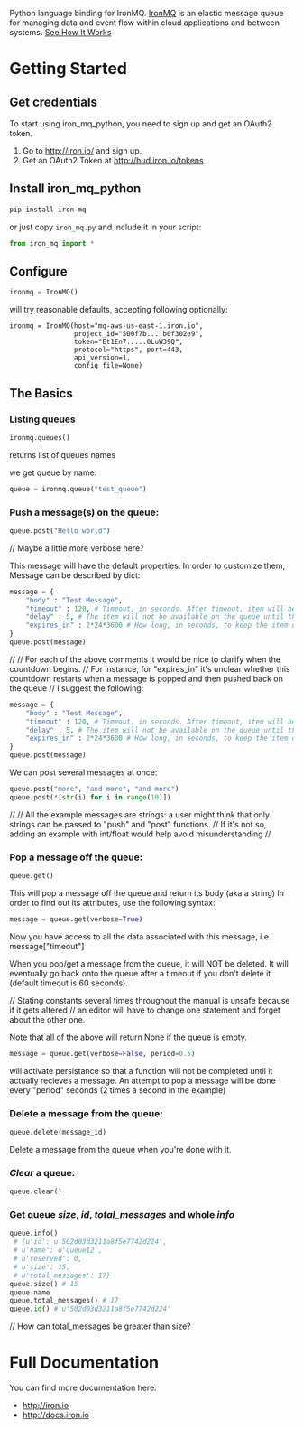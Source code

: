 Python language binding for IronMQ. [IronMQ](http://www.iron.io/products/mq) is an elastic message queue for managing data and event flow within cloud applications and between systems. [See How It Works](http://www.iron.io/products/mq/how)

# Getting Started

## Get credentials

To start using iron_mq_python, you need to sign up and get an OAuth2 token.

1. Go to http://iron.io/ and sign up.
2. Get an OAuth2 Token at http://hud.iron.io/tokens

## Install iron_mq_python

```sh
pip install iron-mq
```

or just copy `iron_mq.py` and include it in your script:

```python
from iron_mq import *
```

## Configure

```python
ironmq = IronMQ()
```

will try reasonable defaults, accepting following optionally:

```
ironmq = IronMQ(host="mq-aws-us-east-1.iron.io",
                project_id="500f7b....b0f302e9",
                token="Et1En7.....0LuW39Q",
                protocol="https", port=443,
                api_version=1,
                config_file=None)
```

## The Basics

### Listing queues

```python
ironmq.queues()
```
returns list of queues names

we get queue by name:
```python
queue = ironmq.queue("test_queue")
```

### **Push** a message(s) on the queue:

```python
queue.post("Hello world")
```
// Maybe a little more verbose here?

This message will have the default properties.
In order to customize them, Message can be described by dict:

```python
message = {
    "body" : "Test Message",
    "timeout" : 120, # Timeout, in seconds. After timeout, item will be placed back on queue. Defaults to 60.
    "delay" : 5, # The item will not be available on the queue until this many seconds have passed. Defaults to 0.
    "expires_in" : 2*24*3600 # How long, in seconds, to keep the item on the queue before it is deleted.
}
queue.post(message)
```

//
// For each of the above comments it would be nice to clarify when the countdown begins.
// For instance, for "expires_in" it's unclear whether this countdown restarts when a message is popped and then pushed back on the queue
// I suggest the following:


```python
message = {
    "body" : "Test Message",
    "timeout" : 120, # Timeout, in seconds. After timeout, item will be placed back on queue. Defaults to 60.
    "delay" : 5, # The item will not be available on the queue until this many seconds have passed since message being pushed. Defaults to 0.
    "expires_in" : 2*24*3600 # How long, in seconds, to keep the item on the queue before it is deleted. When a message is popped and then pushed back on the queue the countdown restarts.
}
queue.post(message)
```

We can post several messages at once:
```python
queue.post("more", "and more", "and more")
queue.post(*[str(i) for i in range(10)])
```

// 
// All the example messages are strings: a user might think that only strings can be passed to "push" and "post" functions.
// If it's not so, adding an example with int/float would help avoid misunderstanding
//

### **Pop** a message off the queue:
```python
queue.get()
```
This will pop a message off the queue and return its body (aka a string)
In order to find out its attributes, use the following syntax:

```python
message = queue.get(verbose=True)
```

Now you have access to all the data associated with this message, i.e. message["timeout"]

When you pop/get a message from the queue, it will NOT be deleted.
It will eventually go back onto the queue after a timeout if you don't delete it (default timeout is 60 seconds).

// Stating constants several times throughout the manual is unsafe because if it gets altered 
// an editor will have to change one statement and forget about the other one.

Note that all of the above will return None if the queue is empty.
```python
message = queue.get(verbose=False, period=0.5)
```
will activate persistance so that a function will not be completed until it actually recieves a message.
An attempt to pop a message will be done every "period" seconds (2 times a second in the example)


### **Delete** a message from the queue:
```python
queue.delete(message_id)
```
Delete a message from the queue when you're done with it.

### ***Clear*** a queue:
```python
queue.clear()
```

### Get queue ***size***, ***id***, ***total_messages*** and whole ***info***
```python
queue.info()
 # {u'id': u'502d03d3211a8f5e7742d224',
 # u'name': u'queue12',
 # u'reserved': 0,
 # u'size': 15,
 # u'total_messages': 17}
queue.size() # 15
queue.name
queue.total_messages() # 17
queue.id() # u'502d03d3211a8f5e7742d224' 
```

// How can total_messages be greater than size?

# Full Documentation

You can find more documentation here:

* http://iron.io
* http://docs.iron.io
